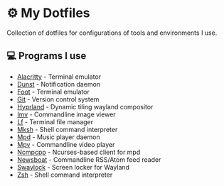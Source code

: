 # ⚙️ My Dotfiles

Collection of dotfiles for configurations of tools and environments I use.

## 💻 Programs I use

- [Alacritty](https://github.com/alacritty/alacritty) - Terminal emulator
- [Dunst](https://github.com/dunst-project/dunst) - Notification daemon
- [Foot](https://codeberg.org/dnkl/foot) - Terminal emulator
- [Git](https://github.com/git/git) - Version control system
- [Hyprland](https://github.com/hyprwm/Hyprland) - Dynamic tiling wayland compositor
- [Imv](https://sr.ht/~exec64/imv) - Commandline image viewer
- [Lf](https://github.com/gokcehan/lf) - Terminal file manager
- [Mksh](https://github.com/MirBSD/mksh) - Shell command interpreter
- [Mpd](https://github.com/MusicPlayerDaemon/MPD) - Music player daemon
- [Mpv](https://github.com/mpv-player/mpv) - Commandline video player
- [Ncmpcpp](https://github.com/ncmpcpp/ncmpcpp) - Ncurses-based client for mpd
- [Newsboat](https://github.com/newsboat/newsboat) - Commandline RSS/Atom feed reader
- [Swaylock](https://github.com/swaywm/swaylock) - Screen locker for Wayland
- [Zsh](https://sourceforge.net/p/zsh/code/ci/master/tree) - Shell command interpreter
